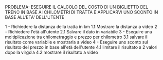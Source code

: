PROBLEMA: ESEGUIRE IL CALCOLO DEL COSTO DI UN BIGLIETTO DEL TRENO IN BASE AI CHILOMETRI DI TRATTA E APPLICARVI UNO SCONTO IN BASE ALL'ETA' DELL'UTENTE

1 - Richiedere la distanza della tratta in km
    1.1 Mostrare la distanza a video
2 - Richiedere l'età all'utente
    2.1 Salvare il dato in variabile
3 - Eseguire una moltiplicazione tra chilometraggio e prezzo per chilometro
    3.1 salvare il risultato come variabile e mostrarla a video
4 - Eseguire uno sconto sul risultato del prezzo in base all'età dell'utente
    4.1 limitare il risultato a 2 valori dopo la virgola
    4.2 mostrare il risultato a video